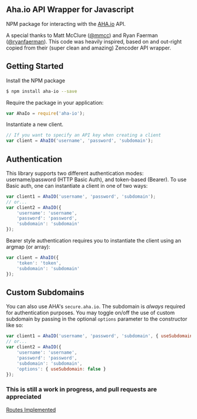 Aha.io API Wrapper for Javascript
----

NPM package for interacting with the [AHA.io](https://aha.io) API.

A special thanks to Matt McClure ([@mmcc](https://github.com/mmcc)) and Ryan Faerman ([@ryanfaerman](https://github.com/ryanfaerman)). This code was heavily inspired, based on and out-right copied from their (super clean and amazing) Zencoder API wrapper.

## Getting Started

Install the NPM package

```bash
$ npm install aha-io --save
```

Require the package in your application:

```javascript
var AhaIo = require('aha-io');
```

Instantiate a new client.

```javascript
// If you want to specify an API key when creating a client
var client = AhaIO('username', 'password', 'subdomain');
```

## Authentication

This library supports two different authentication modes: username/password (HTTP Basic Auth), and token-based (Bearer). To use Basic auth, one can instantiate a client in one of two ways:

```javascript
var client1 = AhaIO('username', 'password', 'subdomain');
// or...
var client2 = AhaIO({
    'username': 'username',
    'password': 'password',
    'subdomain': 'subdomain'
});
```

Bearer style authentication requires you to instantiate the client using an argmap (or array):

```javascript
var client = AhaIO({
    'token': 'token',
    'subdomain': 'subdomain'
});
```

## Custom Subdomains

You can also use AHA's `secure.aha.io`. The subdomain is *always* required for authentication purposes. You may toggle on/off the use of custom subdomain by passing in the optional `options` parameter to the constructor like so:

```javascript
var client1 = AhaIO('username', 'password', 'subdomain', { useSubdomain: false });
// or...
var client2 = AhaIO({
    'username': 'username',
    'password': 'password',
    'subdomain': 'subdomain',
    'options': { useSubdomain: false }
});
```

### This is still a work in progress, and pull requests are appreciated

[Routes Implemented](./implemented-routes.md)
